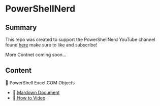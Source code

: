 # PowerShellNerd
## Summary

This repo was created to support the PowerShellNerd YouTube channel found [here](https://www.youtube.com/@matthewdaugherty462?sub_confrimation=1) make sure to like and subscribe!

More Contnet coming soon...

## Content
📂 PowerShell Excel COM Objects
* 📄 [Mardown Document](https://github.com/mdaugherty112/PowerShellNerd/blob/main/PowerShell%20and%20Excel/ExcelComObjectCode.md)
* 📄[ How to Video](https://www.youtube.com/watch?v=sYlXXaIWAzA)